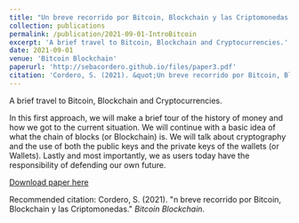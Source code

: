 ```yaml
---
title: "Un breve recorrido por Bitcoin, Blockchain y las Criptomonedas."
collection: publications
permalink: /publication/2021-09-01-IntroBitcoin
excerpt: 'A brief travel to Bitcoin, Blockchain and Cryptocurrencies.'
date: 2021-09-01
venue: 'Bitcoin Blockchain'
paperurl: 'http://sebacordero.github.io/files/paper3.pdf'
citation: 'Cordero, S. (2021). &quot;Un breve recorrido por Bitcoin, Blockchain y las Criptomonedas.&quot; <i>Bitcoin Blockchain 1</i>.'
---
```

A brief travel to Bitcoin, Blockchain and Cryptocurrencies.

In this first approach, we will make a brief tour of the history of money and how we got to the current situation. We will continue with a basic idea of what the chain of blocks (or Blockchain) is. We will talk about cryptography and the use of both the public keys and the private keys of the wallets (or Wallets). Lastly and most importantly, we as users today have the responsibility of defending our own future.

[Download paper here](http://sebacordero.github.io/files/paper3.pdf)

Recommended citation: Cordero, S. (2021). "n breve recorrido por Bitcoin, Blockchain y las Criptomonedas." <i>Bitcoin Blockchain</i>.